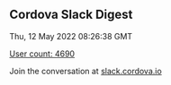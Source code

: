## Cordova Slack Digest
Thu, 12 May 2022 08:26:38 GMT

[User count: 4690](https://cordova.slack.com/)


Join the conversation at [slack.cordova.io](http://slack.cordova.io/)
